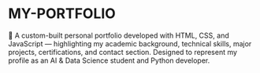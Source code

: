 # MY-PORTFOLIO
🎨 A custom-built personal portfolio developed with HTML, CSS, and JavaScript — highlighting my academic background, technical skills, major projects, certifications, and contact section. Designed to represent my profile as an AI &amp; Data Science student and Python developer.
